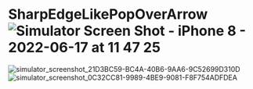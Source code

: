 # SharpEdgeLikePopOverArrow![Simulator Screen Shot - iPhone 8 - 2022-06-17 at 11 47 25](https://user-images.githubusercontent.com/5785670/174237165-ece2cf8c-9e5b-4879-bad7-83118987c82b.png)



![simulator_screenshot_21D3BC59-BC4A-40B6-9AA6-9C52699D310D](https://user-images.githubusercontent.com/5785670/174237275-12c02765-cf0d-4383-86ae-2f97e7d6bcf0.png)
![simulator_screenshot_0C32CC81-9989-4BE9-9081-F8F754ADFDEA](https://user-images.githubusercontent.com/5785670/174237281-46ab7b60-8e04-4eb8-8bd0-cff872cec202.png)
